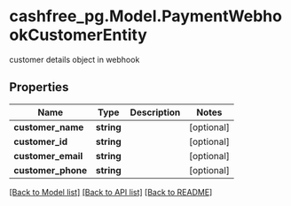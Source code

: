 # cashfree_pg.Model.PaymentWebhookCustomerEntity
customer details object in webhook

## Properties

Name | Type | Description | Notes
------------ | ------------- | ------------- | -------------
**customer_name** | **string** |  | [optional] 
**customer_id** | **string** |  | [optional] 
**customer_email** | **string** |  | [optional] 
**customer_phone** | **string** |  | [optional] 

[[Back to Model list]](../README.md#documentation-for-models) [[Back to API list]](../README.md#documentation-for-api-endpoints) [[Back to README]](../README.md)

